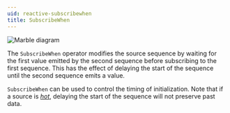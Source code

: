 ```yaml
---
uid: reactive-subscribewhen
title: SubscribeWhen
---
```


![Marble diagram](~/images/reactive-subscribewhen.svg)

The `SubscribeWhen` operator modifies the source sequence by waiting for the first value emitted by the second sequence before subscribing to the first sequence. This has the effect of delaying the start of the sequence until the second sequence emits a value.

`SubscribeWhen` can be used to control the timing of initialization. Note that if a source is [*hot*](xref:observables#temperature), delaying the start of the sequence will not preserve past data.
